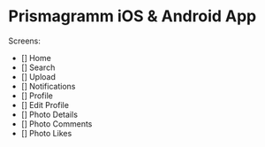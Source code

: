 # Prismagramm iOS & Android App

Screens:
- [] Home
- [] Search
- [] Upload
- [] Notifications
- [] Profile
- [] Edit Profile
- [] Photo Details
- [] Photo Comments
- [] Photo Likes